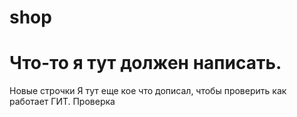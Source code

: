 # shop
Что-то я тут должен написать.
===
Новые строчки
Я тут еще кое что дописал, чтобы проверить как работает ГИТ.
Проверка